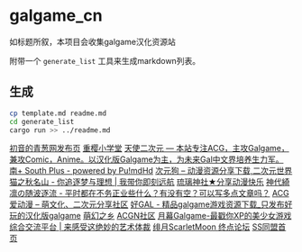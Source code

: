 # galgame_cn

如标题所叙，本项目会收集galgame汉化资源站

附带一个 `generate_list` 工具来生成markdown列表。

## 生成

```bash
cp template.md readme.md
cd generate_list
cargo run >> ../readme.md
```
[初音的青葱网发布页](https://www.xygalgame.com)
[重樱小学堂](https://galgamer.eu.org)
[天使二次元 — 本站专注ACG，主攻Galgame，兼攻Comic，Anime。以汉化版Galgame为主，为未来Gal中文界培养生力军。](https://www.tianshie.com)
[ 南+ South Plus - powered by Pu!mdHd](https://south-plus.org/)
[次元狗 &#8211; 动漫资源分享下载,二次元世界](https://www.acgndog.com/)
[猫之秋名山 - 你追逐梦与理想 | 我带你即刻远航](https://sakura.myacgcat.top/)
[琉璃神社★分享动漫快乐](https://www.liuli.app/)
[神代綺凛の随波逐流 - 平时都在不务正业些什么？有没有空？可以写多点文章吗？](https://moe.best/)
[ACG爱动漫 &#8211; 萌文化、二次元分享社区](https://www.moe17.com/)
[好GAL - 精品galgame游戏资源下载_只发布好玩的汉化版galgame](https://www.xiugal.com/)
[萌幻之乡](https://hmoe.top/)
[ACGN社区](https://www.acgnsq.com/)
[月幕Galgame-最戳你XP的美少女游戏综合交流平台 | 来感受这绝妙的艺术体裁](https://www.ymgal.com/)
[绯月ScarletMoon ](https://bbs.kfmax.com/)
[终点论坛](https://bbs.zdfx.net/)
[SS同盟首页](https://sstm.moe/)
